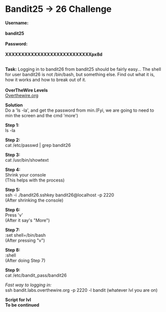 # Bandit25 -> 26 Challenge

**Username:**
<br>
<br>
**bandit25**
<br>
<br>
**Password:**
<br>
<br>
**XXXXXXXXXXXXXXXXXXXXXXXXXXXpx8d**
<br>
<br>

**Task:**
Logging in to bandit26 from bandit25 should be fairly easy… 
The shell for user bandit26 is not /bin/bash, but something else. Find out what it is, how it works and how to break out of it.
<br>
<br>
**OverTheWire Levels**
<br>
[Overthewire.org](https://overthewire.org/wargames/bandit/bandit26.html)

**Solution**
<br>
Do a 'ls -la', and get the password from min.(Fyi, we are going to need to min the screen and the cmd 'more')

**Step 1:**
<br>
ls -la

**Step 2:**
<br>
cat /etc/passwd | grep bandit26

**Step 3:**
<br>
cat /usr/bin/showtext

**Step 4:**
<br>
Shrink your console
<br>
(This helps with the process)

**Step 5:**
<br>
ssh -i ./bandit26.sshkey bandit26@localhost -p 2220
<br>
(After shrinking the console)

**Step 6:**
<br>
Press 'v'
<br>
(After it say's "More")

**Step 7:**
<br>
:set shell=/bin/bash
<br>
(After pressing "v")

**Step 8:**
<br>
:shell
<br>
(After doing Step 7)

**Step 9:**
<br>
cat /etc/bandit_pass/bandit26


*Fast way to logging in:*
<br>
ssh bandit.labs.overthewire.org -p 2220 -l bandit (whatever lvl you are on)

**Script for lvl**
<br>
**To be continued**
